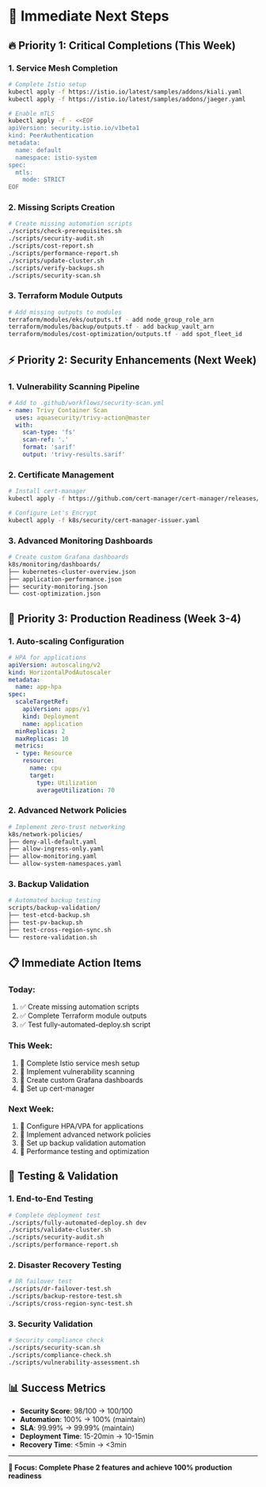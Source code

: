 # 🚀 Immediate Next Steps

## 🔥 Priority 1: Critical Completions (This Week)

### 1. Service Mesh Completion
```bash
# Complete Istio setup
kubectl apply -f https://istio.io/latest/samples/addons/kiali.yaml
kubectl apply -f https://istio.io/latest/samples/addons/jaeger.yaml

# Enable mTLS
kubectl apply -f - <<EOF
apiVersion: security.istio.io/v1beta1
kind: PeerAuthentication
metadata:
  name: default
  namespace: istio-system
spec:
  mtls:
    mode: STRICT
EOF
```

### 2. Missing Scripts Creation
```bash
# Create missing automation scripts
./scripts/check-prerequisites.sh
./scripts/security-audit.sh  
./scripts/cost-report.sh
./scripts/performance-report.sh
./scripts/update-cluster.sh
./scripts/verify-backups.sh
./scripts/security-scan.sh
```

### 3. Terraform Module Outputs
```bash
# Add missing outputs to modules
terraform/modules/eks/outputs.tf - add node_group_role_arn
terraform/modules/backup/outputs.tf - add backup_vault_arn
terraform/modules/cost-optimization/outputs.tf - add spot_fleet_id
```

## ⚡ Priority 2: Security Enhancements (Next Week)

### 1. Vulnerability Scanning Pipeline
```yaml
# Add to .github/workflows/security-scan.yml
- name: Trivy Container Scan
  uses: aquasecurity/trivy-action@master
  with:
    scan-type: 'fs'
    scan-ref: '.'
    format: 'sarif'
    output: 'trivy-results.sarif'
```

### 2. Certificate Management
```bash
# Install cert-manager
kubectl apply -f https://github.com/cert-manager/cert-manager/releases/download/v1.13.0/cert-manager.yaml

# Configure Let's Encrypt
kubectl apply -f k8s/security/cert-manager-issuer.yaml
```

### 3. Advanced Monitoring Dashboards
```bash
# Create custom Grafana dashboards
k8s/monitoring/dashboards/
├── kubernetes-cluster-overview.json
├── application-performance.json
├── security-monitoring.json
└── cost-optimization.json
```

## 🎯 Priority 3: Production Readiness (Week 3-4)

### 1. Auto-scaling Configuration
```yaml
# HPA for applications
apiVersion: autoscaling/v2
kind: HorizontalPodAutoscaler
metadata:
  name: app-hpa
spec:
  scaleTargetRef:
    apiVersion: apps/v1
    kind: Deployment
    name: application
  minReplicas: 2
  maxReplicas: 10
  metrics:
  - type: Resource
    resource:
      name: cpu
      target:
        type: Utilization
        averageUtilization: 70
```

### 2. Advanced Network Policies
```bash
# Implement zero-trust networking
k8s/network-policies/
├── deny-all-default.yaml
├── allow-ingress-only.yaml
├── allow-monitoring.yaml
└── allow-system-namespaces.yaml
```

### 3. Backup Validation
```bash
# Automated backup testing
scripts/backup-validation/
├── test-etcd-backup.sh
├── test-pv-backup.sh
├── test-cross-region-sync.sh
└── restore-validation.sh
```

## 📋 Immediate Action Items

### Today:
1. ✅ Create missing automation scripts
2. ✅ Complete Terraform module outputs
3. ✅ Test fully-automated-deploy.sh script

### This Week:
1. 🔄 Complete Istio service mesh setup
2. 🔄 Implement vulnerability scanning
3. 🔄 Create custom Grafana dashboards
4. 🔄 Set up cert-manager

### Next Week:
1. 📅 Configure HPA/VPA for applications
2. 📅 Implement advanced network policies
3. 📅 Set up backup validation automation
4. 📅 Performance testing and optimization

## 🧪 Testing & Validation

### 1. End-to-End Testing
```bash
# Complete deployment test
./scripts/fully-automated-deploy.sh dev
./scripts/validate-cluster.sh
./scripts/security-audit.sh
./scripts/performance-report.sh
```

### 2. Disaster Recovery Testing
```bash
# DR failover test
./scripts/dr-failover-test.sh
./scripts/backup-restore-test.sh
./scripts/cross-region-sync-test.sh
```

### 3. Security Validation
```bash
# Security compliance check
./scripts/security-scan.sh
./scripts/compliance-check.sh
./scripts/vulnerability-assessment.sh
```

## 📊 Success Metrics
- **Security Score**: 98/100 → 100/100
- **Automation**: 100% → 100% (maintain)
- **SLA**: 99.99% → 99.99% (maintain)
- **Deployment Time**: 15-20min → 10-15min
- **Recovery Time**: <5min → <3min

---
**🎯 Focus: Complete Phase 2 features and achieve 100% production readiness**
